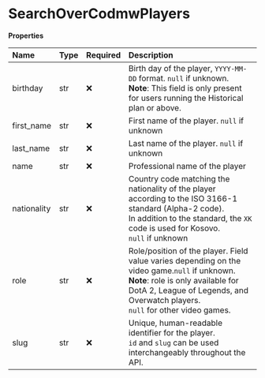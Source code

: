 # SearchOverCodmwPlayers

**Properties**

| Name        | Type | Required | Description                                                                                                                                                                                                                   |
| :---------- | :--- | :------- | :---------------------------------------------------------------------------------------------------------------------------------------------------------------------------------------------------------------------------- |
| birthday    | str  | ❌       | Birth day of the player, `YYYY-MM-DD` format. `null` if unknown. <br/>**Note**: This field is only present for users running the Historical plan or above.                                                                    |
| first_name  | str  | ❌       | First name of the player. `null` if unknown                                                                                                                                                                                   |
| last_name   | str  | ❌       | Last name of the player. `null` if unknown                                                                                                                                                                                    |
| name        | str  | ❌       | Professional name of the player                                                                                                                                                                                               |
| nationality | str  | ❌       | Country code matching the nationality of the player according to the ISO 3166-1 standard (Alpha-2 code). <br/>In addition to the standard, the `XK` code is used for Kosovo. <br/>`null` if unknown                           |
| role        | str  | ❌       | Role/position of the player. Field value varies depending on the video game.`null` if unknown. <br/>**Note**: role is only available for DotA 2, League of Legends, and Overwatch players. <br/>`null` for other video games. |
| slug        | str  | ❌       | Unique, human-readable identifier for the player. <br/>`id` and `slug` can be used interchangeably throughout the API.                                                                                                        |
